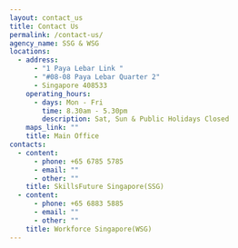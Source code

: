 ```yaml
---
layout: contact_us
title: Contact Us
permalink: /contact-us/
agency_name: SSG & WSG
locations:
  - address:
      - "1 Paya Lebar Link "
      - "#08-08 Paya Lebar Quarter 2"
      - Singapore 408533
    operating_hours:
      - days: Mon - Fri
        time: 8.30am - 5.30pm
        description: Sat, Sun & Public Holidays Closed
    maps_link: ""
    title: Main Office
contacts:
  - content:
      - phone: +65 6785 5785
      - email: ""
      - other: ""
    title: SkillsFuture Singapore(SSG)
  - content:
      - phone: +65 6883 5885
      - email: ""
      - other: ""
    title: Workforce Singapore(WSG)
---
```

